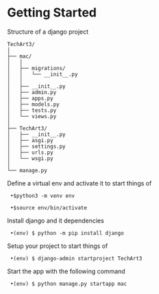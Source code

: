 # Getting Started

Structure of a django project
```
TechArt3/
│
├── mac/
│   │
│   ├── migrations/
│   │   └── __init__.py
│   │
│   ├── __init__.py
│   ├── admin.py
│   ├── apps.py
│   ├── models.py
│   ├── tests.py
│   └── views.py
│
├── TechArt3/
│   ├── __init__.py
│   ├── asgi.py
│   ├── settings.py
│   ├── urls.py
│   └── wsgi.py
│
└── manage.py
```
Define a virtual env and activate it to start things of
```
 •$python3 -m venv env

 •$source env/bin/activate
```
Install django and it dependencies
```
 •(env) $ python -m pip install django
```
Setup your project to start things of
```
 •(env) $ django-admin startproject TechArt3
```
Start the app with the following command
```
 •(env) $ python manage.py startapp mac
```
